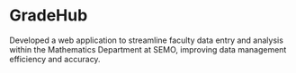 # GradeHub
Developed a web application to streamline faculty data entry and analysis within the Mathematics Department at SEMO, improving data management efficiency and accuracy.

